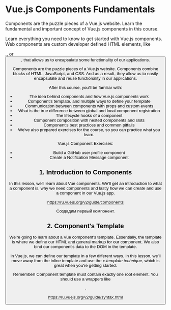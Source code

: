 # Vue.js Components Fundamentals

Components are the puzzle pieces of a Vue.js website. Learn the fundamental and important concept of Vue.js components in this course.

Learn everything you need to know to get started with Vue.js components. Web components are custom developer defined HTML elements, like <p>,<body>, or <button>, that allows us to encapsulate some functionality of our applications.

Components are the puzzle pieces of a Vue.js website. Components combine blocks of HTML, JavaScript, and CSS. And as a result, they allow us to easily encapsulate and reuse functionality in our applications.

After this course, you'll be familiar with:
- The idea behind components and how Vue.js components work
- Component's template, and multiple ways to define your template
- Communication between components with props and custom events
- What is the true difference between global and local component registration
- The lifecycle hooks of a component
- Component composition with nested components and slots
- Component's best practices and common pitfalls
- We've also prepared exercises for the course, so you can practice what you learn.

Vue.js Component Exercises:
- Build a GitHub user profile component
- Create a Notification Message component

## 1. Introduction to Components

In this lesson, we'll learn about Vue components. We'll get an introduction to what a component is, why we need components and lastly how we can create and use a component in our Vue.js app.

https://ru.vuejs.org/v2/guide/components

Создадим первый компонент.


## 2. Component's Template

We're going to learn about a Vue component's template. Essentially, the template is where we define our HTML and general markup for our component. We also bind our component's data to the DOM in the template.

In Vue.js, we can define our template in a few different ways. In this lesson, we'll move away from the inline template and use the *x-template technique*, which is great when you're getting started.

Remember! Component template must contain exactly one root element. You should use a wrappers like <div>.

https://ru.vuejs.org/v2/guide/syntax.html
